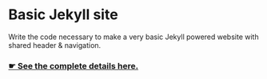 # Basic Jekyll site

Write the code necessary to make a very basic Jekyll powered website with shared header & navigation.

### [☛ See the complete details here.](http://learn-the-web.algonquindesign.ca/courses/web-dev-5/basic-jekyll-site/)

